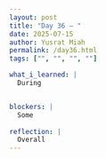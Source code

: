 ```yaml
---
layout: post
title: "Day 36 – "
date: 2025-07-15
author: Yusrat Miah
permalink: /day36.html
tags: ["", "", "", ""]

what_i_learned: |
  During 


blockers: |
  Some 
  
reflection: |
  Overall
---
```

